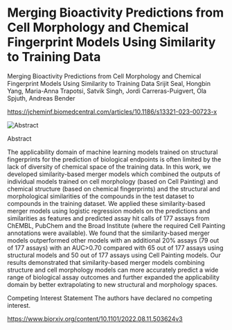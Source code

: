 # Merging Bioactivity Predictions from Cell Morphology and Chemical Fingerprint Models Using Similarity to Training Data

Merging Bioactivity Predictions from Cell Morphology and Chemical Fingerprint Models Using Similarity to Training Data
Srijit Seal, Hongbin Yang, Maria-Anna Trapotsi, Satvik Singh, Jordi Carreras-Puigvert, Ola Spjuth, Andreas Bender

https://jcheminf.biomedcentral.com/articles/10.1186/s13321-023-00723-x


![Abstract](https://user-images.githubusercontent.com/58182863/216838146-360cbb47-d18f-4461-8443-0e0e443a0dc6.png)

Abstract

The applicability domain of machine learning models trained on structural fingerprints for the prediction of biological endpoints is often limited 
by the lack of diversity of chemical space of the training data. In this work, we developed similarity-based merger models which combined the outputs
of individual models trained on cell morphology (based on Cell Painting) and chemical structure (based on chemical fingerprints) and the structural 
and morphological similarities of the compounds in the test dataset to compounds in the training dataset. We applied these similarity-based merger 
models using logistic regression models on the predictions and similarities as features and predicted assay hit calls of 177 assays from ChEMBL, 
PubChem and the Broad Institute (where the required Cell Painting annotations were available). We found that the similarity-based merger models 
outperformed other models with an additional 20% assays (79 out of 177 assays) with an AUC>0.70 compared with 65 out of 177 assays using structural 
models and 50 out of 177 assays using Cell Painting models. Our results demonstrated that similarity-based merger models combining structure and cell 
morphology models can more accurately predict a wide range of biological assay outcomes and further expanded the applicability domain by better 
extrapolating to new structural and morphology spaces.

Competing Interest Statement
The authors have declared no competing interest.

https://www.biorxiv.org/content/10.1101/2022.08.11.503624v3
